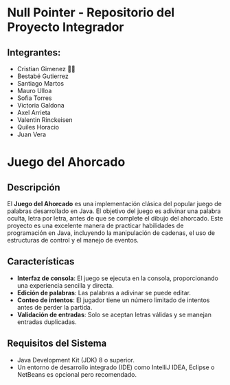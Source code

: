 # Null Pointer - Repositorio del Proyecto Integrador

## Integrantes:
- Cristian Gimenez :man_technologist:
- Bestabé Gutierrez
- Santiago Martos
- Mauro Ulloa
- Sofia Torres
- Victoria Galdona
- Axel Arrieta
- Valentin Rinckeisen
- Quiles Horacio
- Juan Vera

# Juego del Ahorcado

## Descripción

El **Juego del Ahorcado** es una implementación clásica del popular juego de palabras desarrollado en Java. El objetivo del juego es adivinar una palabra oculta, letra por letra, antes de que se complete el dibujo del ahorcado. Este proyecto es una excelente manera de practicar habilidades de programación en Java, incluyendo la manipulación de cadenas, el uso de estructuras de control y el manejo de eventos.

## Características

- **Interfaz de consola**: El juego se ejecuta en la consola, proporcionando una experiencia sencilla y directa.
- **Edición de palabras**: Las palabras a adivinar se puede editar.
- **Conteo de intentos**: El jugador tiene un número limitado de intentos antes de perder la partida.
- **Validación de entradas**: Solo se aceptan letras válidas y se manejan entradas duplicadas.

## Requisitos del Sistema

- Java Development Kit (JDK) 8 o superior.
- Un entorno de desarrollo integrado (IDE) como IntelliJ IDEA, Eclipse o NetBeans es opcional pero recomendado.

